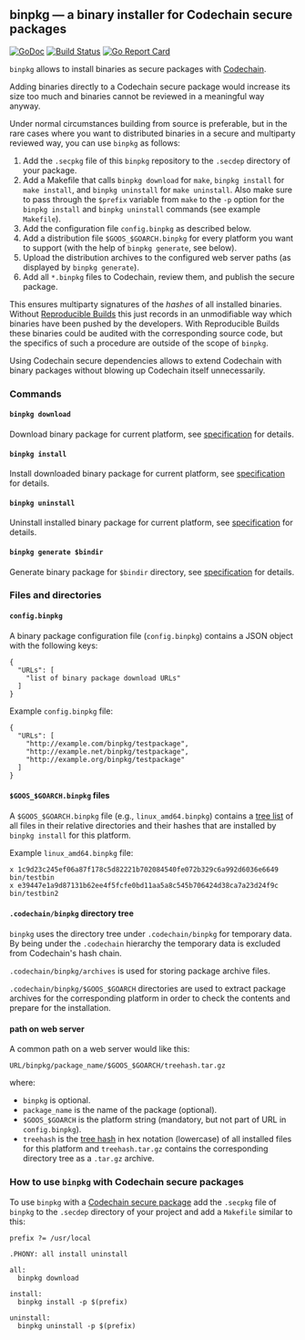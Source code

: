 binpkg — a binary installer for Codechain secure packages
---------------------------------------------------------

[![GoDoc](https://img.shields.io/badge/go-documentation-blue.svg?style=flat-square)](https://godoc.org/github.com/frankbraun/binpkg)
[![Build
Status](https://img.shields.io/travis/frankbraun/binpkg.svg?style=flat-square)](https://travis-ci.org/frankbraun/binpkg)
[![Go Report
Card](https://goreportcard.com/badge/github.com/frankbraun/binpkg?style=flat-square)](https://goreportcard.com/report/github.com/frankbraun/binpkg)

`binpkg` allows to install binaries as secure packages with
[Codechain](https://github.com/frankbraun/codechain).

Adding binaries directly to a Codechain secure package would increase
its size too much and binaries cannot be reviewed in a meaningful way
anyway.

Under normal circumstances building from source is preferable, but in
the rare cases where you want to distributed binaries in a secure and
multiparty reviewed way, you can use `binpkg` as follows:

1.  Add the `.secpkg` file of this `binpkg` repository to the `.secdep`
    directory of your package.
2.  Add a Makefile that calls `binpkg download` for `make`,
    `binpkg install` for `make install`, and `binpkg uninstall` for
    `make uninstall`. Also make sure to pass through the `$prefix`
    variable from `make` to the `-p` option for the `binpkg install` and
    `binpkg uninstall` commands (see example `Makefile`).
3.  Add the configuration file `config.binpkg` as described below.
4.  Add a distribution file `$GOOS_$GOARCH.binpkg` for every platform
    you want to support (with the help of `binpkg generate`, see below).
5.  Upload the distribution archives to the configured web server paths
    (as displayed by `binpkg generate`).
6.  Add all `*.binpkg` files to Codechain, review them, and publish the
    secure package.

This ensures multiparty signatures of the _hashes_ of all installed
binaries. Without [Reproducible
Builds](https://reproducible-builds.org/) this just records in an
unmodifiable way which binaries have been pushed by the developers. With
Reproducible Builds these binaries could be audited with the
corresponding source code, but the specifics of such a procedure are
outside of the scope of `binpkg`.

Using Codechain secure dependencies allows to extend Codechain with
binary packages without blowing up Codechain itself unnecessarily.

### Commands

#### `binpkg download`

Download binary package for current platform, see
[specification](https://godoc.org/github.com/frankbraun/binpkg/pkg#hdr-Download_specification)
for details.

#### `binpkg install`

Install downloaded binary package for current platform, see
[specification](https://godoc.org/github.com/frankbraun/binpkg/pkg#hdr-Install_specification)
for details.

#### `binpkg uninstall`

Uninstall installed binary package for current platform, see
[specification](https://godoc.org/github.com/frankbraun/binpkg/pkg#hdr-Uninstall_specification)
for details.

#### `binpkg generate $bindir`

Generate binary package for `$bindir` directory, see
[specification](https://godoc.org/github.com/frankbraun/binpkg/pkg#hdr-Generate_specification)
for details.

### Files and directories

#### `config.binpkg`

A binary package configuration file (`config.binpkg`) contains a JSON
object with the following keys:

    {
      "URLs": [
        "list of binary package download URLs"
      ]
    }

Example `config.binpkg` file:

    {
      "URLs": [
        "http://example.com/binpkg/testpackage",
        "http://example.net/binpkg/testpackage",
        "http://example.org/binpkg/testpackage"
      ]
    }

#### `$GOOS_$GOARCH.binpkg` files

A `$GOOS_$GOARCH.binpkg` file (e.g., `linux_amd64.binpkg`) contains a
[tree list](https://godoc.org/github.com/frankbraun/codechain/tree) of
all files in their relative directories and their hashes that are
installed by `binpkg install` for this platform.

Example `linux_amd64.binpkg` file:

    x 1c9d23c245ef06a87f178c5d82221b702084540fe072b329c6a992d6036e6649 bin/testbin
    x e39447e1a9d87131b62ee4f5fcfe0bd11aa5a8c545b706424d38ca7a23d24f9c bin/testbin2

#### `.codechain/binpkg` directory tree

`binpkg` uses the directory tree under `.codechain/binpkg` for temporary
data. By being under the `.codechain` hierarchy the temporary data is
excluded from Codechain's hash chain.

`.codechain/binpkg/archives` is used for storing package archive files.

`.codechain/binpkg/$GOOS_$GOARCH` directories are used to extract
package archives for the corresponding platform in order to check the
contents and prepare for the installation.

#### path on web server

A common path on a web server would like this:

    URL/binpkg/package_name/$GOOS_$GOARCH/treehash.tar.gz

where:

-   `binpkg` is optional.
-   `package_name` is the name of the package (optional).
-   `$GOOS_$GOARCH` is the platform string (mandatory, but not part of
    URL in `config.binpkg`).
-   `treehash` is the [tree
    hash](https://godoc.org/github.com/frankbraun/codechain/tree) in hex
    notation (lowercase) of all installed files for this platform and
    `treehash.tar.gz` contains the corresponding directory tree as a
    `.tar.gz` archive.

### How to use `binpkg` with Codechain secure packages

To use `binpkg` with a [Codechain secure
package](https://godoc.org/github.com/frankbraun/codechain/secpkg) add
the `.secpkg` file of `binpkg` to the `.secdep` directory of your
project and add a `Makefile` similar to this:

    prefix ?= /usr/local

    .PHONY: all install uninstall

    all:
      binpkg download

    install:
      binpkg install -p $(prefix)

    uninstall:
      binpkg uninstall -p $(prefix)
